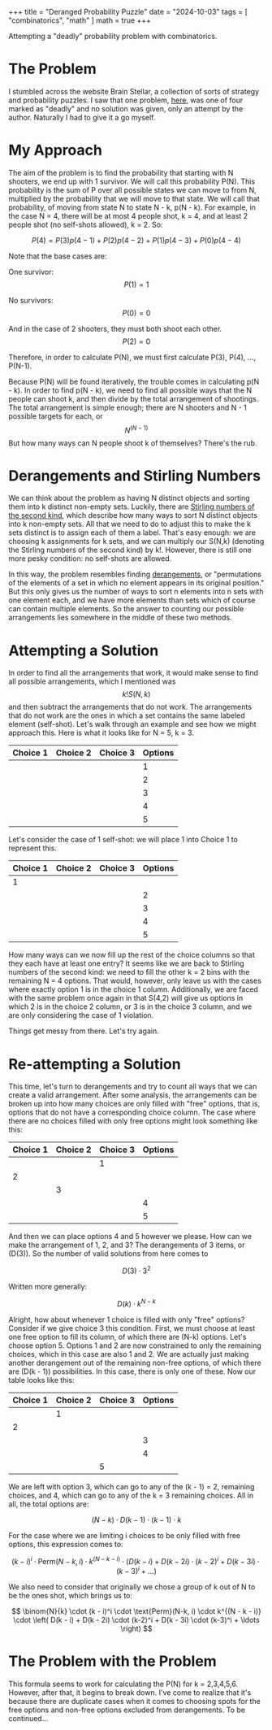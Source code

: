 +++
title = "Deranged Probability Puzzle"
date = "2024-10-03"
tags = [
    "combinatorics",
    "math"
]
math = true
+++

Attempting a "deadly" probability problem with combinatorics. <!--more-->

# The Problem
I stumbled across the website Brain Stellar, a collection of sorts of strategy and probability puzzles. I saw that one problem, [here](https://brainstellar.com/puzzles/1008), was one of four marked as "deadly" and no solution was given, only an attempt by the author. Naturally I had to give it a go myself.

# My Approach
The aim of the problem is to find the probability that starting with N shooters, we end up with 1 survivor. We will call this probability P(N). This probability is the sum of P over all possible states we can move to from N, multiplied by the probability that we will move to that state. We will call that probability, of moving from state N to state N - k, p(N - k). For example, in the case N = 4, there will be at most 4 people shot, k = 4, and at least 2 people shot (no self-shots allowed), k = 2. So:

$$
P(4) = P(3)p(4 - 1) + P(2)p(4 - 2) + P(1)p(4 - 3) + P(0)p(4 - 4)
$$

Note that the base cases are:

One survivor:
$$
P(1) = 1
$$

No survivors:
$$
P(0) = 0
$$ 

And in the case of 2 shooters, they must both shoot each other.
$$
P(2) = 0
$$ 

Therefore, in order to calculate P(N), we must first calculate P(3), P(4), ..., P(N-1).

Because P(N) will be found iteratively, the trouble comes in calculating p(N - k). In order to find p(N - k), we need to find all possible ways that the N people can shoot k, and then divide by the total arrangement of shootings. The total arrangement is simple enough; there are N shooters and N - 1 possible targets for each, or $$N^{(N-1)}$$ But how many ways can N people shoot k of themselves? There's the rub.

# Derangements and Stirling Numbers
We can think about the problem as having N distinct objects and sorting them into k distinct non-empty sets. Luckily, there are [Stirling numbers of the second kind](https://en.wikipedia.org/wiki/Stirling_numbers_of_the_second_kind), which describe how many ways to sort N distinct objects into k non-empty sets. All that we need to do to adjust this to make the k sets distinct is to assign each of them a label. That's easy enough: we are choosing k assignments for k sets, and we can multiply our S(N,k) (denoting the Stirling numbers of the second kind) by k!. However, there is still one more pesky condition: no self-shots are allowed. 

In this way, the problem resembles finding [derangements](https://en.wikipedia.org/wiki/Derangement), or "permutations of the elements of a set in which no element appears in its original position." But this only gives us the number of ways to sort n elements into n sets with one element each, and we have more elements than sets which of course can contain multiple elements. So the answer to counting our possible arrangements lies somewhere in the middle of these two methods.

# Attempting a Solution
In order to find all the arrangements that work, it would make sense to find all possible arrangements, which I mentioned was $$ k! S(N, k) $$ and then subtract the arrangements that do not work. The arrangements that do not work are the ones in which a set contains the same labeled element (self-shot). Let's walk through an example and see how we might approach this. Here is what it looks like for N = 5, k = 3.

|  Choice 1 |  Choice 2 |  Choice 3 |  Options  |
|-----------|-----------|-----------|-----------|
|           |           |           |     1     |
|           |           |           |     2     |
|           |           |           |     3     |
|           |           |           |     4     |
|           |           |           |     5     |

Let's consider the case of 1 self-shot: we will place 1 into Choice 1 to represent this.

|  Choice 1 |  Choice 2 |  Choice 3 |  Options  |
|-----------|-----------|-----------|-----------|
|    1      |           |           |           |
|           |           |           |     2     |
|           |           |           |     3     |
|           |           |           |     4     |
|           |           |           |     5     |

How many ways can we now fill up the rest of the choice columns so that they each have at least one entry? It seems like we are back to Stirling numbers of the second kind: we need to fill the other k = 2 bins with the remaining N = 4 options. That would, however, only leave us with the cases where exactly option 1 is in the choice 1 column. Additionally, we are faced with the same problem once again in that S(4,2) will give us options in which 2 is in the choice 2 column, or 3 is in the choice 3 column, and we are only considering the case of 1 violation. 

Things get messy from there. Let's try again.

# Re-attempting a Solution
This time, let's turn to derangements and try to count all ways that we can create a valid arrangement. After some analysis, the arrangements can be broken up into how many choices are only filled with "free" options, that is, options that do not have a corresponding choice column. The case where there are no choices filled with only free options might look something like this:

|  Choice 1 |  Choice 2 |  Choice 3 |  Options  |
|-----------|-----------|-----------|-----------|
|           |           |      1    |           |
|     2     |           |           |           |
|           |      3    |           |           |
|           |           |           |     4     |
|           |           |           |     5     |

And then we can place options 4 and 5 however we please. How can we make the arrangement of 1, 2, and 3? The derangements of 3 items, or \(D(3)\). So the number of valid solutions from here comes to 

$$
D(3) \cdot 3^2
$$

Written more generally:

$$
D(k) \cdot k^{N-k}
$$

Alright, how about whenever 1 choice is filled with only "free" options? Consider if we give choice 3 this condition. First, we must choose at least one free option to fill its column, of which there are (N-k) options. Let's choose option 5. Options 1 and 2 are now constrained to only the remaining choices, which in this case are also 1 and 2. We are actually just making another derangement out of the remaining non-free options, of which there are \(D(k - 1)\) possibilities. In this case, there is only one of these. Now our table looks like this:

|  Choice 1 |  Choice 2 |  Choice 3 |  Options  |
|-----------|-----------|-----------|-----------|
|           |      1    |           |           |
|     2     |           |           |           |
|           |           |           |     3     |
|           |           |           |     4     |
|           |           |     5     |           |

We are left with option 3, which can go to any of the (k - 1) = 2, remaining choices, and 4, which can go to any of the k = 3 remaining choices. All in all, the total options are:

$$
(N-k) \cdot D(k-1) \cdot (k-1) \cdot k
$$

For the case where we are limiting i choices to be only filled with free options, this expression comes to:

$$
(k - i)^i \cdot \text{Perm}(N-k, i) \cdot k^{(N - k - i)} \cdot \left( D(k - i) + D(k - 2i) \cdot (k-2)^i + D(k - 3i) \cdot (k-3)^i + \ldots \right)
$$

We also need to consider that originally we chose a group of k out of N to be the ones shot, which brings us to: 

$$
\binom{N}{k} \cdot (k - i)^i \cdot \text{Perm}(N-k, i) \cdot k^{(N - k - i)} \cdot \left( D(k - i) + D(k - 2i) \cdot (k-2)^i + D(k - 3i) \cdot (k-3)^i + \ldots \right)
$$

# The Problem with the Problem
This formula seems to work for calculating the P(N) for k = 2,3,4,5,6. However, after that, it begins to break down. I've come to realize that it's because there are duplicate cases when it comes to choosing spots for the free options and non-free options excluded from derangements. To be continued...